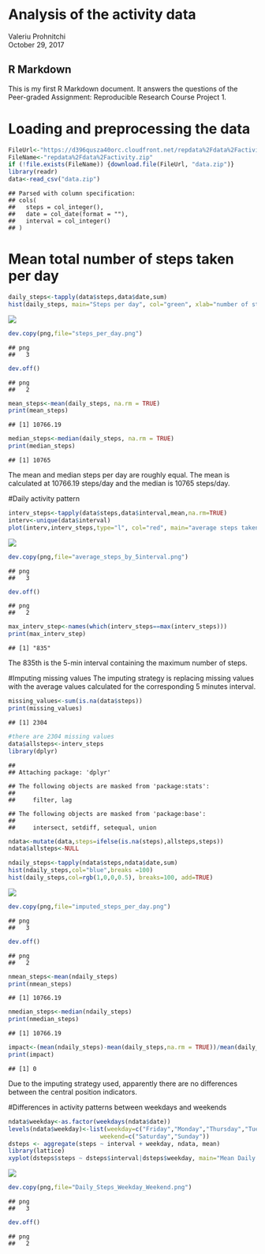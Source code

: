 # Analysis of the activity data
Valeriu Prohnitchi  
October 29, 2017  



## R Markdown

This is my first R Markdown document. It answers the questions of the Peer-graded Assignment: Reproducible Research Course Project 1.

# Loading and preprocessing the data


```r
FileUrl<-"https://d396qusza40orc.cloudfront.net/repdata%2Fdata%2Factivity.zip"
FileName<-"repdata%2Fdata%2Factivity.zip"
if (!file.exists(FileName)) {download.file(FileUrl, "data.zip")}
library(readr)
data<-read_csv("data.zip")
```

```
## Parsed with column specification:
## cols(
##   steps = col_integer(),
##   date = col_date(format = ""),
##   interval = col_integer()
## )
```
# Mean total number of steps taken per day


```r
daily_steps<-tapply(data$steps,data$date,sum)
hist(daily_steps, main="Steps per day", col="green", xlab="number of steps", ylab = "frequency, %")
```

![](PA1_template_files/figure-html/unnamed-chunk-2-1.png)<!-- -->

```r
dev.copy(png,file="steps_per_day.png")
```

```
## png 
##   3
```

```r
dev.off()
```

```
## png 
##   2
```

```r
mean_steps<-mean(daily_steps, na.rm = TRUE)
print(mean_steps)
```

```
## [1] 10766.19
```

```r
median_steps<-median(daily_steps, na.rm = TRUE)
print(median_steps)
```

```
## [1] 10765
```

The mean and median steps per day are roughly equal. The mean is calculated at 10766.19 steps/day and the median is 10765 steps/day.

#Daily activity pattern


```r
interv_steps<-tapply(data$steps,data$interval,mean,na.rm=TRUE)
interv<-unique(data$interval)
plot(interv,interv_steps,type="l", col="red", main="average steps taken by 5 min interval", ylab = "average steps")
```

![](PA1_template_files/figure-html/unnamed-chunk-3-1.png)<!-- -->

```r
dev.copy(png,file="average_steps_by_5interval.png")
```

```
## png 
##   3
```

```r
dev.off()
```

```
## png 
##   2
```

```r
max_interv_step<-names(which(interv_steps==max(interv_steps)))
print(max_interv_step)
```

```
## [1] "835"
```

The 835th is the 5-min interval containing the maximum number of steps.

#Imputing missing values
The imputing strategy is replacing missing values with the average values calculated for the corresponding 5 minutes interval.

```r
missing_values<-sum(is.na(data$steps))
print(missing_values)
```

```
## [1] 2304
```

```r
#there are 2304 missing values
data$allsteps<-interv_steps
library(dplyr)
```

```
## 
## Attaching package: 'dplyr'
```

```
## The following objects are masked from 'package:stats':
## 
##     filter, lag
```

```
## The following objects are masked from 'package:base':
## 
##     intersect, setdiff, setequal, union
```

```r
ndata<-mutate(data,steps=ifelse(is.na(steps),allsteps,steps))
ndata$allsteps<-NULL

ndaily_steps<-tapply(ndata$steps,ndata$date,sum)
hist(ndaily_steps,col="blue",breaks =100)
hist(daily_steps,col=rgb(1,0,0,0.5), breaks=100, add=TRUE)
```

![](PA1_template_files/figure-html/unnamed-chunk-4-1.png)<!-- -->

```r
dev.copy(png,file="imputed_steps_per_day.png")
```

```
## png 
##   3
```

```r
dev.off()
```

```
## png 
##   2
```

```r
nmean_steps<-mean(ndaily_steps)
print(nmean_steps)
```

```
## [1] 10766.19
```

```r
nmedian_steps<-median(ndaily_steps)
print(nmedian_steps)
```

```
## [1] 10766.19
```

```r
impact<-(mean(ndaily_steps)-mean(daily_steps,na.rm = TRUE))/mean(daily_steps,na.rm = TRUE)*100
print(impact)
```

```
## [1] 0
```

Due to the imputing strategy used, apparently there are no differences between the central position indicators.

#Differences in activity patterns between weekdays and weekends

```r
ndata$weekday<-as.factor(weekdays(ndata$date))
levels(ndata$weekday)<-list(weekday=c("Friday","Monday","Thursday","Tuesday","Wednesday"),
                          weekend=c("Saturday","Sunday"))
dsteps <- aggregate(steps ~ interval + weekday, ndata, mean)
library(lattice)
xyplot(dsteps$steps ~ dsteps$interval|dsteps$weekday, main="Mean Daily Steps by 5-min Interval",xlab="5-min Interval", ylab="Mean Steps",layout=c(1,2), type="l")
```

![](PA1_template_files/figure-html/unnamed-chunk-5-1.png)<!-- -->

```r
dev.copy(png,file="Daily_Steps_Weekday_Weekend.png")
```

```
## png 
##   3
```

```r
dev.off()
```

```
## png 
##   2
```
